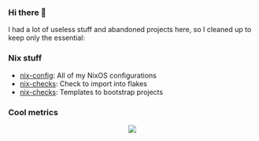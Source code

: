 ### Hi there 👋  

I had a lot of useless stuff and abandoned projects here, so I cleaned up to keep only the essential:

### Nix stuff 

* [nix-config](https://github.com/huuff/nix-config): All of my NixOS configurations
* [nix-checks](https://github.com/huuff/nix-checks): Check to import into flakes
* [nix-checks](https://github.com/huuff/nix-templates): Templates to bootstrap projects

### Cool metrics

<p align="center">
  <img src="https://github-readme-stats.vercel.app/api/top-langs/?username=huuff&layout=compact&langs_count=20">
</p>

